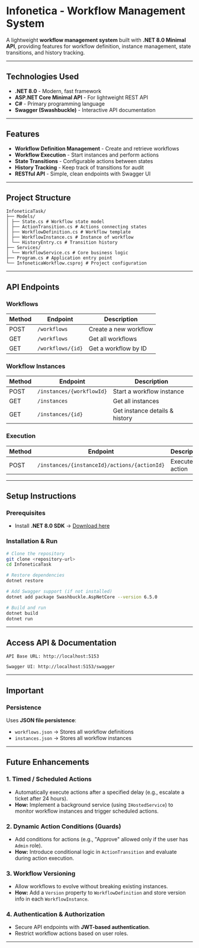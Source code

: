 # Infonetica - Workflow Management System

A lightweight **workflow management system** built with **.NET 8.0 Minimal API**, providing features for workflow definition, instance management, state transitions, and history tracking.

---

## Technologies Used
- **.NET 8.0** - Modern, fast framework
- **ASP.NET Core Minimal API** - For lightweight REST API
- **C#** - Primary programming language
- **Swagger (Swashbuckle)** - Interactive API documentation

---

## Features
- **Workflow Definition Management** - Create and retrieve workflows
- **Workflow Execution** - Start instances and perform actions
- **State Transitions** - Configurable actions between states
- **History Tracking** - Keep track of transitions for audit
- **RESTful API** - Simple, clean endpoints with Swagger UI

---

## Project Structure
```
InfoneticaTask/
├── Models/
│ ├── State.cs # Workflow state model
│ ├── ActionTransition.cs # Actions connecting states
│ ├── WorkflowDefinition.cs # Workflow template
│ ├── WorkflowInstance.cs # Instance of workflow
│ └── HistoryEntry.cs # Transition history
├── Services/
│ └── WorkflowService.cs # Core business logic
├── Program.cs # Application entry point
└── InfoneticaWorkflow.csproj # Project configuration
```

---

## API Endpoints

### **Workflows**
| Method | Endpoint         | Description                   |
|--------|------------------|-------------------------------|
| POST   | `/workflows`     | Create a new workflow        |
| GET    | `/workflows`     | Get all workflows            |
| GET    | `/workflows/{id}`| Get a workflow by ID         |

### **Workflow Instances**
| Method | Endpoint                   | Description                    |
|--------|---------------------------|--------------------------------|
| POST   | `/instances/{workflowId}`| Start a workflow instance      |
| GET    | `/instances`             | Get all instances             |
| GET    | `/instances/{id}`        | Get instance details & history|

### **Execution**
| Method | Endpoint                                   | Description                 |
|--------|-------------------------------------------|-----------------------------|
| POST   | `/instances/{instanceId}/actions/{actionId}`| Execute an action          |

---

## Setup Instructions

### Prerequisites
- Install **.NET 8.0 SDK** → [Download here](https://dotnet.microsoft.com/en-us/download)

### Installation & Run
```bash
# Clone the repository
git clone <repository-url>
cd InfoneticaTask

# Restore dependencies
dotnet restore

# Add Swagger support (if not installed)
dotnet add package Swashbuckle.AspNetCore --version 6.5.0

# Build and run
dotnet build
dotnet run
```
---

## Access API & Documentation

    API Base URL: http://localhost:5153

    Swagger UI: http://localhost:5153/swagger

---

## Important

### Persistence
Uses **JSON file persistence**:
- `workflows.json` → Stores all workflow definitions
- `instances.json` → Stores all workflow instances

---

## Future Enhancements

### **1. Timed / Scheduled Actions**
- Automatically execute actions after a specified delay (e.g., escalate a ticket after 24 hours).
- **How:** Implement a background service (using `IHostedService`) to monitor workflow instances and trigger scheduled actions.

### **2. Dynamic Action Conditions (Guards)**
- Add conditions for actions (e.g., "Approve" allowed only if the user has `Admin` role).
- **How:** Introduce conditional logic in `ActionTransition` and evaluate during action execution.

### **3. Workflow Versioning**
- Allow workflows to evolve without breaking existing instances.
- **How:** Add a `Version` property to `WorkflowDefinition` and store version info in each `WorkflowInstance`.

### **4. Authentication & Authorization**
- Secure API endpoints with **JWT-based authentication**.
- Restrict workflow actions based on user roles.

---
